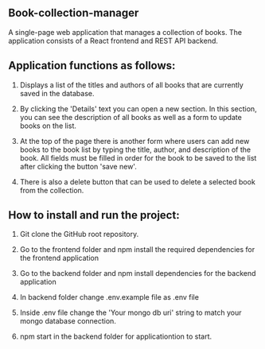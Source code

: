 ## Book-collection-manager

A single-page web application that manages a collection of books. The application consists of a React frontend and REST API backend.

## Application functions as follows:

1. Displays a list of the titles and authors of all books that are currently saved in the database.

2. By clicking the 'Details' text you can open a new section. In this section, you can see the description of all books as well as a form to update books on the list. 

3. At the top of the page there is another form where users can add new books to the book list by typing the title, author, and description of the book. All fields must be filled in order for the book to be saved to the list after clicking the button 'save new'.

4. There is also a delete button that can be used to delete a selected book from the collection.


## How to install and run the project:

1. Git clone the GitHub root repository.

2. Go to the frontend folder and npm install the required dependencies for the frontend application

4. Go to the backend folder  and npm install dependencies for the backend application

5. In backend folder change .env.example file as .env file

4. Inside .env file change the 'Your mongo db uri' string to match your mongo database connection.

6. npm start in the backend folder for applicationtion to start.


